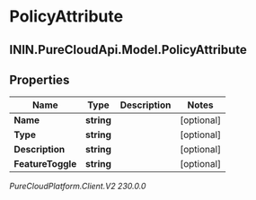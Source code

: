 # PolicyAttribute

## ININ.PureCloudApi.Model.PolicyAttribute

## Properties

|Name | Type | Description | Notes|
|------------ | ------------- | ------------- | -------------|
| **Name** | **string** |  | [optional] |
| **Type** | **string** |  | [optional] |
| **Description** | **string** |  | [optional] |
| **FeatureToggle** | **string** |  | [optional] |



_PureCloudPlatform.Client.V2 230.0.0_
